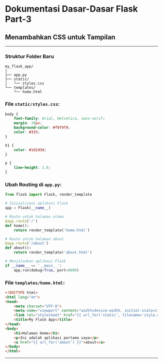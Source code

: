 # Dokumentasi Dasar-Dasar Flask Part-3
## Menambahkan CSS untuk Tampilan

---

### Struktur Folder Baru

```plaintext
my_flask_app/
|
├── app.py
├── static/
│   └── styles.css
└── templates/
    └── home.html
```
### File `static/styles.css`:

```css
body {
    font-family: Arial, Helvetica, sans-serif;
    margin: 20px;
    background-color: #f9f9f9;
    color: #333;
}

h1 {
    color: #1d2d3d;
}

p {
    line-height: 1.6;
}
```

### Ubah Routing di `app.py`:

```python
from flask import Flask, render_template

# Inisialisasi aplikasi Flask
app = Flask(__name__)

# Route untuk halaman utama
@app.route('/')
def home():
    return render_template('home.html')

# Route untuk halaman about
@app.route('/about')
def about():
    return render_template('about.html')

# Menjalankan aplikasi Flask
if __name__ == '__main__':
    app.run(debug=True, port=8000)
```

### File `templates/home.html`:

```html
<!DOCTYPE html>
<html lang="en">
<head>
    <meta charset="UTF-8">
    <meta name="viewport" content="width=device-width, initial-scale=1.0">
    <link rel="stylesheet" href="{{ url_for('static', filename='style.css') }}">
    <title>My Flask App</title>
</head>
<body>
    <h1>Halaman Home</h1>
    <p>Ini adalah aplikasi pertama saya</p>
    <a href="{{ url_for('about') }}">about</a>
</body>
</html>
```

---
